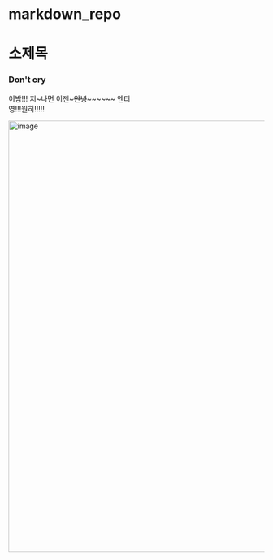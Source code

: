 # markdown_repo
# 소제목
### Don't cry

이밤!!! 지~나면 이젠~~~안녕~~~~~~~~
엔터<br/>
영!!!원히!!!!!


<img width="1280" height="849" alt="image" src="https://github.com/user-attachments/assets/769e2231-2264-4222-a804-85ed21c88442" />
